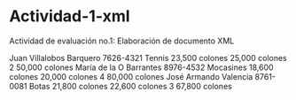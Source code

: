 # Actividad-1-xml
Actividad de evaluación no.1: Elaboración de documento XML 
<?xml version="1.0" encoding="uft-8">
<factura fecha="11/6/2021">
	 <cliente>
     	<nombre> Juan Villalobos Barquero </nombre>
     	<telefono> 7626-4321 </telefono>
     </cliente>
	<articulo id="1">
		<descripcion> Tennis </descripcion>
		<precio-unitario> 23,500 colones</precio-unitario>
		<precio-final> 25,000 colones </precio-final>
		<cantidad> 2 </cantidad>
     </articulo>
        <precio-total> 50,000 colones </precio-total>


<factura fecha="12/6/2021">
     <cliente>
     	<nombre> María de la O Barrantes </nombre>
     	<telefono> 8976-4532 </telefono>
     </cliente>	
	<articulo id="2">
		<descripcion> Mocasines </descripcion>
		<precio-unitario> 18,600 colones</precio-unitario>
		<precio-final> 20,000 colones </precio-final>
		<cantidad> 4 </cantidad>
     </articulo>
        <precio-total> 80,000 colones </precio-total>


<factura fecha="13/6/2021">
	<cliente>
     	<nombre> José Armando Valencia </nombre>
     	<telefono> 8761-0081 </telefono>
     </cliente>
	<articulo id="3">
		<descripcion> Botas </descripcion>
		<precio-unitario> 21,800 colones</precio-unitario>
		<precio-final> 22,600 colones </precio-final>
		<cantidad> 3 </cantidad>
     </articulo>
        <precio-total> 67,800 colones </precio-total>
